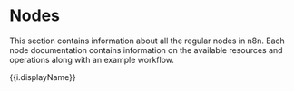 # Nodes

This section contains information about all the regular nodes in n8n. Each node documentation contains information on the available resources and operations along with an example workflow.

<div v-for="i in items">
	<a :href="`/nodes/${i.name}`">
    	<p>{{i.displayName}}</p>
	</a>
</div>

<script>
export default {
	data () {
		return {
			items: []
		}
	},
	beforeMount() {
		fetch('https://api-staging.n8n.io/graphql', {
			method: 'POST',
			headers: {
				'Content-Type': 'application/json',
			},
			body: JSON.stringify({
				query: `
					query GetRegularNodes{
                        nodes(where: {categories:{name_ne: "Core Nodes"}, displayName_ncontains:"Trigger"}, sort:"displayName"){
                            name
                            displayName
                        }
}
				`
			})
		})
		.then(response => response.json())
		.then(res => {
			this.$data.items = res.data.nodes
		})
		.catch(error => console.log(error))
	}
}
</script>
